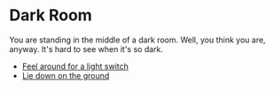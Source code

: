 Dark Room
=========

You are standing in the middle of a dark room.  Well, you think you are,
anyway.  It's hard to see when it's so dark.

* [Feel around for a light switch](p0s0darkswitch.html)
* [Lie down on the ground](p0s0darkfloor.html)
